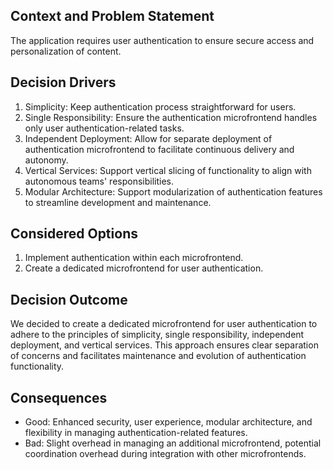 ## Context and Problem Statement
The application requires user authentication to ensure secure access and personalization of content.

## Decision Drivers
1. Simplicity: Keep authentication process straightforward for users.
2. Single Responsibility: Ensure the authentication microfrontend handles only user authentication-related tasks.
3. Independent Deployment: Allow for separate deployment of authentication microfrontend to facilitate continuous delivery and autonomy.
4. Vertical Services: Support vertical slicing of functionality to align with autonomous teams' responsibilities.
5. Modular Architecture: Support modularization of authentication features to streamline development and maintenance.
   
## Considered Options
1. Implement authentication within each microfrontend.
2. Create a dedicated microfrontend for user authentication.

## Decision Outcome
We decided to create a dedicated microfrontend for user authentication to adhere to the principles of simplicity, single responsibility, independent deployment, and vertical services. This approach ensures clear separation of concerns and facilitates maintenance and evolution of authentication functionality.

## Consequences 
- Good: Enhanced security, user experience, modular architecture, and flexibility in managing authentication-related features.
- Bad: Slight overhead in managing an additional microfrontend, potential coordination overhead during integration with other microfrontends.
